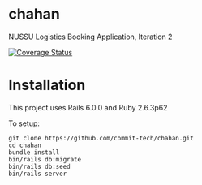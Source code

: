 # chahan
NUSSU Logistics Booking Application, Iteration 2

[![Coverage Status](https://coveralls.io/repos/github/commit-tech/chahan/badge.svg?branch=add-coveralls-to-project)](https://coveralls.io/github/commit-tech/chahan?branch=add-coveralls-to-project)

# Installation
This project uses Rails 6.0.0 and Ruby 2.6.3p62

To setup:
```
git clone https://github.com/commit-tech/chahan.git
cd chahan
bundle install
bin/rails db:migrate
bin/rails db:seed
bin/rails server
```
